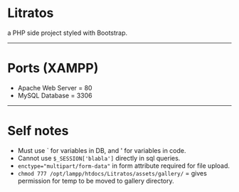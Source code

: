 # Litratos

a PHP side project styled with Bootstrap.

<hr>

# Ports (XAMPP)

- Apache Web Server = 80
- MySQL Database = 3306

<hr>

# Self notes

- Must use ` for variables in DB, and ' for variables in code.
- Cannot use ```$_SESSION['blabla']``` directly in sql queries.
- ```enctype="multipart/form-data"``` in form attribute required for file upload.
- ```chmod 777 /opt/lampp/htdocs/Litratos/assets/gallery/``` = gives permission for temp to be moved to gallery directory.